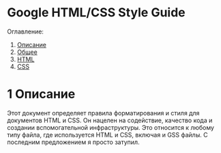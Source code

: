 # Google HTML/CSS Style Guide

Оглавление:

1. [Описание](#1-описание "Описание")
1. [Общее](2-GENERAL.md#2-общее "Общее")
1. [HTML](3-HTML.md#3-htmll "HTML")
1. [CSS](4-CSS.md#4-css "CSS")

# 1 Описание

Этот документ определяет правила форматирования и стиля для документов HTML и CSS. Он нацелен на содействие, качество кода и создании вспомогательной инфраструктуры. Это относится к любому типу файла, где используется HTML и CSS, включая и GSS файлы. С последним предложением я просто затупил.
